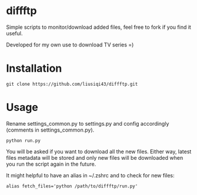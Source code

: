 # diffftp
Simple scripts to monitor/download added files, feel free to fork if you find it useful. 

Developed for my own use to download TV series =)

# Installation
    git clone https://github.com/liusiqi43/diffftp.git

# Usage
Rename settings_common.py to settings.py and config accordingly (comments in settings_common.py).

    python run.py

You will be asked if you want to download all the new files. 
Either way, latest files metadata will be stored and only new files will be downloaded 
when you run the script again in the future.

It might helpful to have an alias in ~/.zshrc and to check for new files:

    alias fetch_files='python /path/to/diffftp/run.py'
